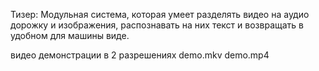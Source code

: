Тизер:
Модульная система, которая умеет разделять видео на аудио дорожку и изображения, распознавать на них текст и возвращать в удобном для машины виде.


видео демонстрации в 2 разрешениях demo.mkv demo.mp4
